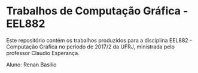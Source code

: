 # Trabalhos de Computação Gráfica - EEL882
Este repositório contém os trabalhos produzidos para a disciplina EEL882 - Computação Gráfica no período de 2017/2 da UFRJ, ministrada pelo professor Claudio Esperança.

Aluno: Renan Basilio
